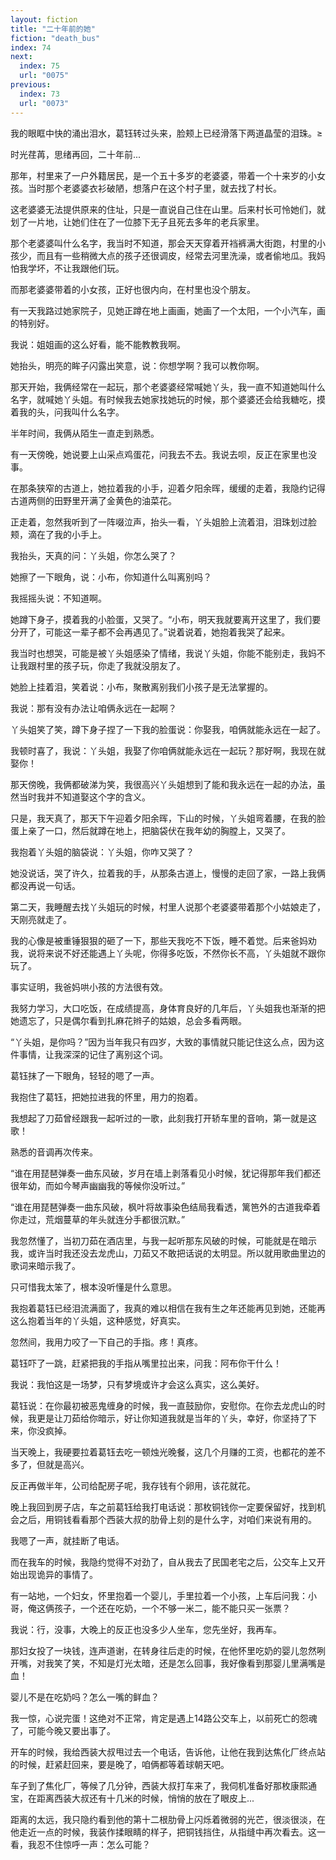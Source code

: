 ```yaml
---
layout: fiction
title: "二十年前的她"
fiction: "death_bus"
index: 74
next:
  index: 75
  url: "0075"
previous:
  index: 73
  url: "0073"
---
```

我的眼眶中快的涌出泪水，葛钰转过头来，脸颊上已经滑落下两道晶莹的泪珠。≥

时光荏苒，思绪再回，二十年前...

那年，村里来了一户外籍居民，是一个五十多岁的老婆婆，带着一个十来岁的小女孩。当时那个老婆婆衣衫破陋，想落户在这个村子里，就去找了村长。

这老婆婆无法提供原来的住址，只是一直说自己住在山里。后来村长可怜她们，就划了一片地，让她们住在了一位膝下无子且死去多年的老兵家里。

那个老婆婆叫什么名字，我当时不知道，那会天天穿着开裆裤满大街跑，村里的小孩少，而且有一些稍微大点的孩子还很调皮，经常去河里洗澡，或者偷地瓜。我妈怕我学坏，不让我跟他们玩。

而那老婆婆带着的小女孩，正好也很内向，在村里也没个朋友。

有一天我路过她家院子，见她正蹲在地上画画，她画了一个太阳，一个小汽车，画的特别好。

我说：姐姐画的这么好看，能不能教教我啊。

她抬头，明亮的眸子闪露出笑意，说：你想学啊？我可以教你啊。

那天开始，我俩经常在一起玩，那个老婆婆经常喊她丫头，我一直不知道她叫什么名字，就喊她丫头姐。有时候我去她家找她玩的时候，那个婆婆还会给我糖吃，摸着我的头，问我叫什么名字。

半年时间，我俩从陌生一直走到熟悉。

有一天傍晚，她说要上山采点鸡蛋花，问我去不去。我说去呗，反正在家里也没事。

在那条狭窄的古道上，她拉着我的小手，迎着夕阳余晖，缓缓的走着，我隐约记得古道两侧的田野里开满了金黄色的油菜花。

正走着，忽然我听到了一阵啜泣声，抬头一看，丫头姐脸上流着泪，泪珠划过脸颊，滴在了我的小手上。

我抬头，天真的问：丫头姐，你怎么哭了？

她擦了一下眼角，说：小布，你知道什么叫离别吗？

我摇摇头说：不知道啊。

她蹲下身子，摸着我的小脸蛋，又哭了。“小布，明天我就要离开这里了，我们要分开了，可能这一辈子都不会再遇见了。”说着说着，她抱着我哭了起来。

我当时也想哭，可能是被丫头姐感染了情绪，我说丫头姐，你能不能别走，我妈不让我跟村里的孩子玩，你走了我就没朋友了。

她脸上挂着泪，笑着说：小布，聚散离别我们小孩子是无法掌握的。

我说：那有没有办法让咱俩永远在一起啊？

丫头姐笑了笑，蹲下身子捏了一下我的脸蛋说：你娶我，咱俩就能永远在一起了。

我顿时喜了，我说：丫头姐，我娶了你咱俩就能永远在一起玩？那好啊，我现在就娶你！

那天傍晚，我俩都破涕为笑，我很高兴丫头姐想到了能和我永远在一起的办法，虽然当时我并不知道娶这个字的含义。

只是，我天真了，那天下午迎着夕阳余晖，下山的时候，丫头姐弯着腰，在我的脸蛋上亲了一口，然后就蹲在地上，把脑袋伏在我年幼的胸膛上，又哭了。

我抱着丫头姐的脑袋说：丫头姐，你咋又哭了？

她没说话，哭了许久，拉着我的手，从那条古道上，慢慢的走回了家，一路上我俩都没再说一句话。

第二天，我睡醒去找丫头姐玩的时候，村里人说那个老婆婆带着那个小姑娘走了，天刚亮就走了。

我的心像是被重锤狠狠的砸了一下，那些天我吃不下饭，睡不着觉。后来爸妈劝我，说将来说不好还能遇上丫头呢，你得多吃饭，不然你长不高，丫头姐就不跟你玩了。

事实证明，我爸妈哄小孩的方法很有效。

我努力学习，大口吃饭，在成绩提高，身体育良好的几年后，丫头姐我也渐渐的把她遗忘了，只是偶尔看到扎麻花辫子的姑娘，总会多看两眼。

“丫头姐，是你吗？”因为当年我只有四岁，大致的事情就只能记住这么点，因为这件事情，让我深深的记住了离别这个词。

葛钰抹了一下眼角，轻轻的嗯了一声。

我抱住了葛钰，把她拉进我的怀里，用力的抱着。

我想起了刀茹曾经跟我一起听过的一歌，此刻我打开轿车里的音响，第一就是这歌！

熟悉的音调再次传来。

“谁在用琵琶弹奏一曲东风破，岁月在墙上剥落看见小时候，犹记得那年我们都还很年幼，而如今琴声幽幽我的等候你没听过。”

“谁在用琵琶弹奏一曲东风破，枫叶将故事染色结局我看透，篱笆外的古道我牵着你走过，荒烟蔓草的年头就连分手都很沉默。”

我忽然懂了，当初刀茹在酒店里，与我一起听那东风破的时候，可能就是在暗示我，或许当时我还没去龙虎山，刀茹又不敢把话说的太明显。所以就用歌曲里边的歌词来暗示我了。

只可惜我太笨了，根本没听懂是什么意思。

我抱着葛钰已经泪流满面了，我真的难以相信在我有生之年还能再见到她，还能再这么抱着当年的丫头姐，这种感觉，好真实。

忽然间，我用力咬了一下自己的手指。疼！真疼。

葛钰吓了一跳，赶紧把我的手指从嘴里拉出来，问我：阿布你干什么！

我说：我怕这是一场梦，只有梦境或许才会这么真实，这么美好。

葛钰说：在你最初被恶鬼缠身的时候，我一直鼓励你，安慰你。在你去龙虎山的时候，我更是让刀茹给你暗示，好让你知道我就是当年的丫头，幸好，你坚持了下来，你没疯掉。

当天晚上，我硬要拉着葛钰去吃一顿烛光晚餐，这几个月赚的工资，也都花的差不多了，但就是高兴。

反正再做半年，公司给配房子呢，我存钱有个卵用，该花就花。

晚上我回到房子店，车之前葛钰给我打电话说：那枚铜钱你一定要保留好，找到机会之后，用铜钱看看那个西装大叔的肋骨上刻的是什么字，对咱们来说有用的。

我嗯了一声，就挂断了电话。

而在我车的时候，我隐约觉得不对劲了，自从我去了民国老宅之后，公交车上又开始出现诡异的事情了。

有一站地，一个妇女，怀里抱着一个婴儿，手里拉着一个小孩，上车后问我：小哥，俺这俩孩子，一个还在吃奶，一个不够一米二，能不能只买一张票？

我说：行，没事，大晚上的反正也没多少人坐车，您先坐好，我再车。

那妇女投了一块钱，连声道谢，在转身往后走的时候，在他怀里吃奶的婴儿忽然咧开嘴，对我笑了笑，不知是灯光太暗，还是怎么回事，我好像看到那婴儿里满嘴是血！

婴儿不是在吃奶吗？怎么一嘴的鲜血？

我一惊，心说完蛋！这绝对不正常，肯定是遇上14路公交车上，以前死亡的怨魂了，可能今晚又要出事了。

开车的时候，我给西装大叔甩过去一个电话，告诉他，让他在我到达焦化厂终点站的时候，赶紧赶回来，要是晚了，咱俩都等着球朝天吧。

车子到了焦化厂，等候了几分钟，西装大叔打车来了，我伺机准备好那枚康熙通宝，在距离西装大叔还有十几米的时候，悄悄的放在了眼皮上...

距离的太远，我只隐约看到他的第十二根肋骨上闪烁着微弱的光芒，很淡很淡，在他走近一点的时候，我装作揉眼睛的样子，把铜钱挡住，从指缝中再次看去。这一看，我忍不住惊呼一声：怎么可能？